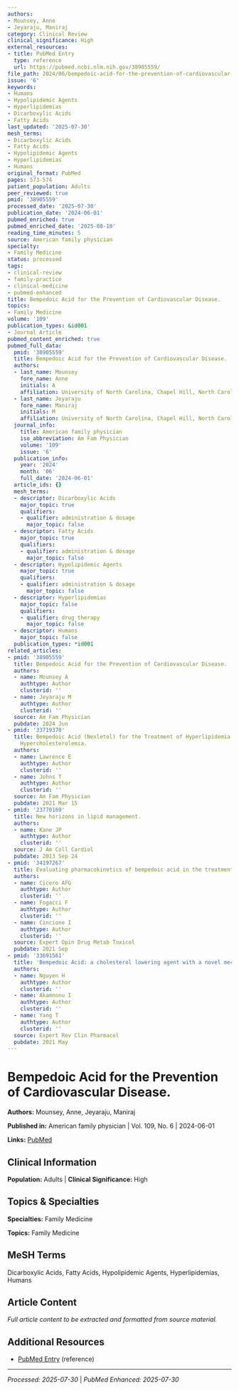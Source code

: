 ```yaml
---
authors:
- Mounsey, Anne
- Jeyaraju, Maniraj
category: Clinical Review
clinical_significance: High
external_resources:
- title: PubMed Entry
  type: reference
  url: https://pubmed.ncbi.nlm.nih.gov/38905559/
file_path: 2024/06/bempedoic-acid-for-the-prevention-of-cardiovascular-disease.md
issue: '6'
keywords:
- Humans
- Hypolipidemic Agents
- Hyperlipidemias
- Dicarboxylic Acids
- Fatty Acids
last_updated: '2025-07-30'
mesh_terms:
- Dicarboxylic Acids
- Fatty Acids
- Hypolipidemic Agents
- Hyperlipidemias
- Humans
original_format: PubMed
pages: 573-574
patient_population: Adults
peer_reviewed: true
pmid: '38905559'
processed_date: '2025-07-30'
publication_date: '2024-06-01'
pubmed_enriched: true
pubmed_enriched_date: '2025-08-10'
reading_time_minutes: 5
source: American family physician
specialty:
- Family Medicine
status: processed
tags:
- clinical-review
- family-practice
- clinical-medicine
- pubmed-enhanced
title: Bempedoic Acid for the Prevention of Cardiovascular Disease.
topics:
- Family Medicine
volume: '109'
publication_types: &id001
- Journal Article
pubmed_content_enriched: true
pubmed_full_data:
  pmid: '38905559'
  title: Bempedoic Acid for the Prevention of Cardiovascular Disease.
  authors:
  - last_name: Mounsey
    fore_name: Anne
    initials: A
    affiliation: University of North Carolina, Chapel Hill, North Carolina.
  - last_name: Jeyaraju
    fore_name: Maniraj
    initials: M
    affiliation: University of North Carolina, Chapel Hill, North Carolina.
  journal_info:
    title: American family physician
    iso_abbreviation: Am Fam Physician
    volume: '109'
    issue: '6'
  publication_info:
    year: '2024'
    month: '06'
    full_date: '2024-06-01'
  article_ids: {}
  mesh_terms:
  - descriptor: Dicarboxylic Acids
    major_topic: true
    qualifiers:
    - qualifier: administration & dosage
      major_topic: false
  - descriptor: Fatty Acids
    major_topic: true
    qualifiers:
    - qualifier: administration & dosage
      major_topic: false
  - descriptor: Hypolipidemic Agents
    major_topic: true
    qualifiers:
    - qualifier: administration & dosage
      major_topic: false
  - descriptor: Hyperlipidemias
    major_topic: false
    qualifiers:
    - qualifier: drug therapy
      major_topic: false
  - descriptor: Humans
    major_topic: false
  publication_types: *id001
related_articles:
- pmid: '38905559'
  title: Bempedoic Acid for the Prevention of Cardiovascular Disease.
  authors:
  - name: Mounsey A
    authtype: Author
    clusterid: ''
  - name: Jeyaraju M
    authtype: Author
    clusterid: ''
  source: Am Fam Physician
  pubdate: 2024 Jun
- pmid: '33719370'
  title: Bempedoic Acid (Nexletol) for the Treatment of Hyperlipidemia and Familial
    Hypercholesterolemia.
  authors:
  - name: Lawrence E
    authtype: Author
    clusterid: ''
  - name: Johns T
    authtype: Author
    clusterid: ''
  source: Am Fam Physician
  pubdate: 2021 Mar 15
- pmid: '23770169'
  title: New horizons in lipid management.
  authors:
  - name: Kane JP
    authtype: Author
    clusterid: ''
  source: J Am Coll Cardiol
  pubdate: 2013 Sep 24
- pmid: '34197267'
  title: Evaluating pharmacokinetics of bempedoic acid in the treatment of hypercholesterolemia.
  authors:
  - name: Cicero AFG
    authtype: Author
    clusterid: ''
  - name: Fogacci F
    authtype: Author
    clusterid: ''
  - name: Cincione I
    authtype: Author
    clusterid: ''
  source: Expert Opin Drug Metab Toxicol
  pubdate: 2021 Sep
- pmid: '33691561'
  title: 'Bempedoic Acid: a cholesterol lowering agent with a novel mechanism of action.'
  authors:
  - name: Nguyen H
    authtype: Author
    clusterid: ''
  - name: Akamnonu I
    authtype: Author
    clusterid: ''
  - name: Yang T
    authtype: Author
    clusterid: ''
  source: Expert Rev Clin Pharmacol
  pubdate: 2021 May
---
```


# Bempedoic Acid for the Prevention of Cardiovascular Disease.

**Authors:** Mounsey, Anne, Jeyaraju, Maniraj

**Published in:** American family physician | Vol. 109, No. 6 | 2024-06-01

**Links:** [PubMed](https://pubmed.ncbi.nlm.nih.gov/38905559/)

## Clinical Information

**Population:** Adults | **Clinical Significance:** High

## Topics & Specialties

**Specialties:** Family Medicine

**Topics:** Family Medicine

## MeSH Terms

Dicarboxylic Acids, Fatty Acids, Hypolipidemic Agents, Hyperlipidemias, Humans

## Article Content

*Full article content to be extracted and formatted from source material.*

## Additional Resources

- [PubMed Entry](https://pubmed.ncbi.nlm.nih.gov/38905559/) (reference)

---

*Processed: 2025-07-30* | *PubMed Enhanced: 2025-07-30*
